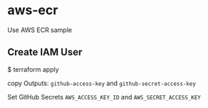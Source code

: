 # aws-ecr
Use AWS ECR sample

## Create IAM User

  $ terraform apply
  
  copy Outputs: `github-access-key` and `github-secret-access-key`
  
  Set GitHub Secrets `AWS_ACCESS_KEY_ID` and `AWS_SECRET_ACCESS_KEY`
  
  
